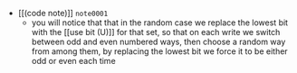 - [[(code note)]] `note0001`
	- you will notice that that in the random case we replace the lowest bit with the [[use bit (U)]] for that set, so that on each write we switch between odd and even numbered ways, then choose a random way from among them, by replacing the lowest bit we force it to be either odd or even each time